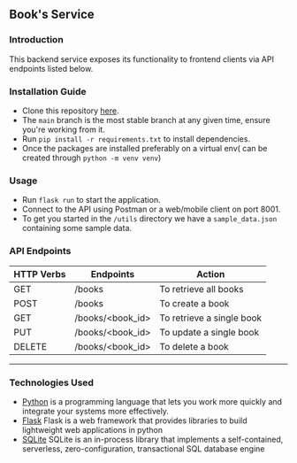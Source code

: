 ## Book's Service

### Introduction

This backend service exposes its functionality to frontend clients via API endpoints listed below.

### Installation Guide

- Clone this repository [here](https://github.com/WawinyEdwin/kudigo-books-api.git).
- The `main` branch is the most stable branch at any given time, ensure you're working from it.
- Run `pip install -r requirements.txt` to install dependencies.
- Once the packages are installed preferably on a virtual env( can be created through `python -m venv venv`)

### Usage

- Run `flask run` to start the application.
- Connect to the API using Postman or a web/mobile client on port 8001.
- To get you started in the `/utils` directory we have a `sample_data.json` containing some sample data.

### API Endpoints

| HTTP Verbs | Endpoints        | Action                    |
| ---------- | ---------------- | ------------------------- |
| GET        | /books           | To retrieve all books     |
| POST       | /books           | To create a book          |
| GET        | /books/<book_id> | To retrieve a single book |
| PUT        | /books/<book_id> | To update a single book   |
| DELETE     | /books/<book_id> | To delete a book          |

---

### Technologies Used

- [Python](https://nodejs.org/) is a programming language that lets you work more quickly and integrate your systems
  more effectively.
- [Flask](https://flask.palletsprojects.com/en/2.2.x/) Flask is a web framework that provides libraries to build lightweight web applications in python
- [SQLite](https://www.sqlite.org/) SQLite is an in-process library that implements a self-contained, serverless,
  zero-configuration, transactional SQL database engine
